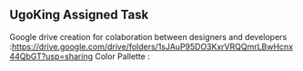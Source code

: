 ## UgoKing Assigned Task
Google drive creation for colaboration between designers and developers :https://drive.google.com/drive/folders/1sJAuP95DO3KxrVRQQmrLBwHcnx44QbGT?usp=sharing 
Color Pallette : 
